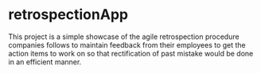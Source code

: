 # retrospectionApp
This project is a simple showcase of the agile retrospection procedure companies follows to maintain feedback from their employees to get the action items to work on so that rectification of past mistake would be done in an efficient manner.

